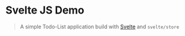 # Svelte JS Demo

> A simple Todo-List application build with [Svelte](https://svelte.dev) and `svelte/store`
